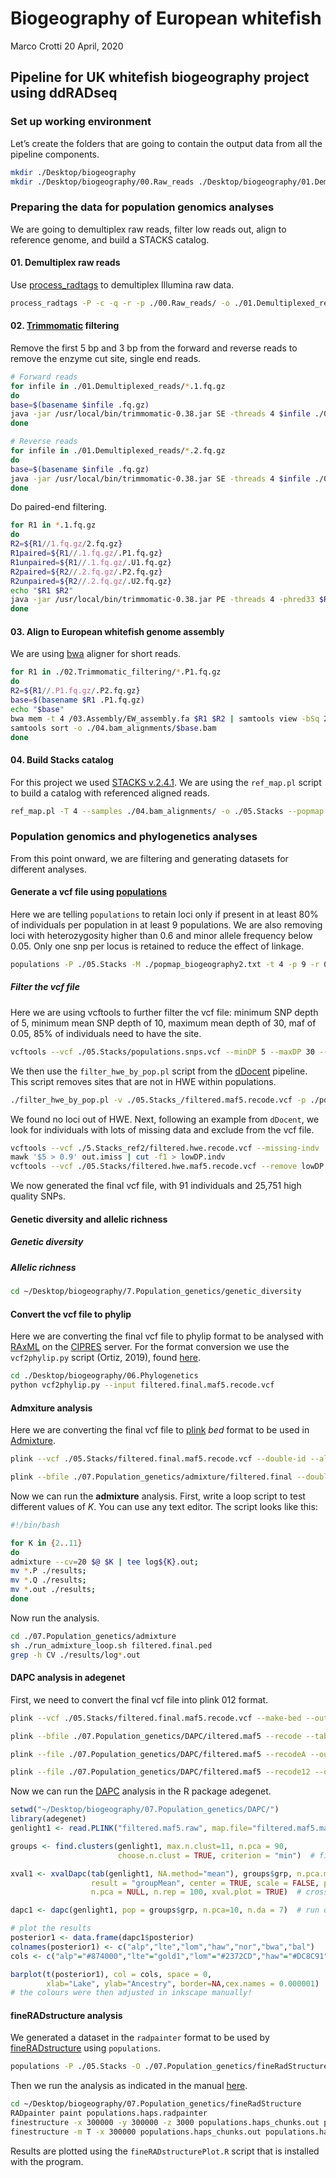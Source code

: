 Biogeography of European whitefish
================
Marco Crotti
20 April, 2020

## Pipeline for UK whitefish biogeography project using ddRADseq

### Set up working environment

Let’s create the folders that are going to contain the output data from
all the pipeline components.

``` bash
mkdir ./Desktop/biogeography
mkdir ./Desktop/biogeography/00.Raw_reads ./Desktop/biogeography/01.Demultiplexed_reads ./Desktop/biogeography/02.Trimmomatic_filtering ./Desktop/biogeography/03.Assembly ./Desktop/biogeography/04.bam_alignments ./Desktop/biogeography/05.Stacks ./Desktop/biogeography/06.Phylogenetics ./Desktop/biogeography/07.Population_genetics
```

### Preparing the data for population genomics analyses

We are going to demultiplex raw reads, filter low reads out, align to
reference genome, and build a STACKS catalog.

#### 01\. Demultiplex raw reads

Use
[process\_radtags](http://catchenlab.life.illinois.edu/stacks/comp/process_radtags.php)
to demultiplex Illumina raw data.

``` bash
process_radtags -P -c -q -r -p ./00.Raw_reads/ -o ./01.Demultiplexed_reads -b ./biogeography_barcodes.txt --inline_inline -i gzfastq -y gzfastq --renz_1 pstI --renz_2 mspI -t 65
```

#### 02\. [Trimmomatic](http://www.usadellab.org/cms/?page=trimmomatic) filtering

Remove the first 5 bp and 3 bp from the forward and reverse reads to
remove the enzyme cut site, single end reads.

``` bash
# Forward reads
for infile in ./01.Demultiplexed_reads/*.1.fq.gz
do
base=$(basename $infile .fq.gz)
java -jar /usr/local/bin/trimmomatic-0.38.jar SE -threads 4 $infile ./02.Trimmomatic_filtering/$base.fq.gz HEADCROP:5
done

# Reverse reads
for infile in ./01.Demultiplexed_reads/*.2.fq.gz
do
base=$(basename $infile .fq.gz)
java -jar /usr/local/bin/trimmomatic-0.38.jar SE -threads 4 $infile ./02.Trimmomatic_filtering/$base.fq.gz HEADCROP:3
done
```

Do paired-end filtering.

``` bash
for R1 in *.1.fq.gz
do
R2=${R1//1.fq.gz/2.fq.gz}
R1paired=${R1//.1.fq.gz/.P1.fq.gz}
R1unpaired=${R1//.1.fq.gz/.U1.fq.gz}    
R2paired=${R2//.2.fq.gz/.P2.fq.gz}
R2unpaired=${R2//.2.fq.gz/.U2.fq.gz}
echo "$R1 $R2"
java -jar /usr/local/bin/trimmomatic-0.38.jar PE -threads 4 -phred33 $R1 $R2 ./02.Trimmomatic_filtering/$R1paired $R1unpaired ./02.Trimmomatic_filtering/$R2paired $R2unpaired LEADING:20 TRAILING:20 MINLEN:60
done
```

#### 03\. Align to European whitefish genome assembly

We are using [bwa](http://bio-bwa.sourceforge.net/) aligner for short
reads.

``` bash
for R1 in ./02.Trimmomatic_filtering/*.P1.fq.gz
do
R2=${R1//.P1.fq.gz/.P2.fq.gz}
base=$(basename $R1 .P1.fq.gz)
echo "$base"
bwa mem -t 4 /03.Assembly/EW_assembly.fa $R1 $R2 | samtools view -bSq 20 | \
samtools sort -o ./04.bam_alignments/$base.bam
done
```

#### 04\. Build Stacks catalog

For this project we used [STACKS
v.2.4.1](http://catchenlab.life.illinois.edu/stacks/). We are using the
`ref_map.pl` script to build a catalog with referenced aligned reads.

``` bash
ref_map.pl -T 4 --samples ./04.bam_alignments/ -o ./05.Stacks --popmap ./popmap_biogeography.txt
```

### Population genomics and phylogenetics analyses

From this point onward, we are filtering and generating datasets for
different analyses.

#### Generate a vcf file using [populations](http://catchenlab.life.illinois.edu/stacks/comp/populations.php)

Here we are telling `populations` to retain loci only if present in at
least 80% of individuals per population in at least 9 populations. We
are also removing loci with heterozygosity higher than 0.6 and minor
allele frequency below 0.05. Only one snp per locus is retained to
reduce the effect of linkage.

``` bash
populations -P ./05.Stacks -M ./popmap_biogeography2.txt -t 4 -p 9 -r 0.8 --max_obs_het 0.6 --min_maf 0.05 --write_single_snp --vcf
```

##### Filter the vcf file

Here we are using vcftools to further filter the vcf file: minimum SNP
depth of 5, minimum mean SNP depth of 10, maximum mean depth of 30, maf
of 0.05, 85% of individuals need to have the site.

``` bash
vcftools --vcf ./05.Stacks/populations.snps.vcf --minDP 5 --maxDP 30 --min-meanDP 10 --max-meanDP 30 --maf 0.05 --max-missing 0.85 --recode --recode-INFO-all --out ./5.Stacks/filtered.maf5
```

We then use the `filter_hwe_by_pop.pl` script from the
[dDocent](http://www.ddocent.com/) pipeline. This script removes sites
that are not in HWE within populations.

``` bash
./filter_hwe_by_pop.pl -v ./05.Stacks_/filtered.maf5.recode.vcf -p ./popmap_biogeography2.txt -o ./05.Stacks/filtered.hwe.maf5
```

We found no loci out of HWE. Next, following an example from `dDocent`,
we look for individuals with lots of missing data and exclude from the
vcf file.

``` bash
vcftools --vcf ./5.Stacks_ref2/filtered.hwe.recode.vcf --missing-indv
mawk '$5 > 0.9' out.imiss | cut -f1 > lowDP.indv
vcftools --vcf ./05.Stacks/filtered.hwe.maf5.recode.vcf --remove lowDP.indv --recode --recode-INFO-all --out ./05.Stacks/filtered.final.maf5
```

We now generated the final vcf file, with 91 individuals and 25,751 high
quality SNPs.

#### Genetic diversity and allelic richness

##### Genetic diversity

##### Allelic richness

``` bash
cd ~/Desktop/biogeography/7.Population_genetics/genetic_diversity
```

#### Convert the vcf file to phylip

Here we are converting the final vcf file to phylip format to be
analysed with
[RAxML](https://cme.h-its.org/exelixis/web/software/raxml/) on the
[CIPRES](https://www.phylo.org/) server. For the format conversion we
use the `vcf2phylip.py` script (Ortiz, 2019), found
[here](https://github.com/edgardomortiz/vcf2phylip).

``` bash
cd ./Desktop/biogeography/06.Phylogenetics
python vcf2phylip.py --input filtered.final.maf5.recode.vcf 
```

#### Admxiture analysis

Here we are converting the final vcf file to
[plink](zzz.bwh.harvard.edu/plink/) *bed* format to be used in
[Admixture](http://software.genetics.ucla.edu/admixture/).

``` bash
plink --vcf ./05.Stacks/filtered.final.maf5.recode.vcf --double-id --allow-extra-chr --make-bed --out ./07.Population_genetics/admixture/filtered.final

plink --bfile ./07.Population_genetics/admixture/filtered.final --double-id --allow-extra-chr --recode12 --tab --out ./07.Population_genetics/admixture/filtered.final
```

Now we can run the **admixture** analysis. First, write a loop script to
test different values of *K*. You can use any text editor. The script
looks like this:

``` bash
#!/bin/bash

for K in {2..11}
do
admixture --cv=20 $@ $K | tee log${K}.out;
mv *.P ./results;
mv *.Q ./results;
mv *.out ./results;
done
```

Now run the analysis.

``` bash
cd ./07.Population_genetics/admixture
sh ./run_admixture_loop.sh filtered.final.ped
grep -h CV ./results/log*.out
```

#### DAPC analysis in adegenet

First, we need to convert the final vcf file into plink 012 format.

``` bash
plink --vcf ./05.Stacks/filtered.final.maf5.recode.vcf --make-bed --out ./07.Population_genetics/DAPC/filtered.maf5 --allow-extra-chr 

plink --bfile ./07.Population_genetics/DAPC/iltered.maf5 --recode --tab --out ./07.Population_genetics/DAPC/filtered.maf5 --allow-extra-chr 

plink --file ./07.Population_genetics/DAPC/filtered.maf5 --recodeA --out ./07.Population_genetics/DAPC/filtered.maf5 --allow-extra-chr 

plink --file ./07.Population_genetics/DAPC/filtered.maf5 --recode12 --out ./07.Population_genetics/DAPC/filtered.maf5.12 --double-id --allow-extra-chr
```

Now we can run the
[DAPC](http://adegenet.r-forge.r-project.org/files/tutorial-dapc.pdf)
analysis in the R package adegenet.

``` r
setwd("~/Desktop/biogeography/07.Population_genetics/DAPC/")
library(adegenet)
genlight1 <- read.PLINK("filtered.maf5.raw", map.file="filtered.maf5.map")

groups <- find.clusters(genlight1, max.n.clust=11, n.pca = 90,
                        choose.n.clust = TRUE, criterion = "min")  # find most likely number of clusters

xval1 <- xvalDapc(tab(genlight1, NA.method="mean"), groups$grp, n.pca.max = 90,
                  result = "groupMean", center = TRUE, scale = FALSE, parallel = "multicore",
                  n.pca = NULL, n.rep = 100, xval.plot = TRUE)  # crossalidation to decide how many pcs to retain

dapc1 <- dapc(genlight1, pop = groups$grp, n.pca=10, n.da = 7)  # run dapc

# plot the results
posterior1 <- data.frame(dapc1$posterior)
colnames(posterior1) <- c("alp","lte","lom","haw","nor","bwa","bal")
cols <- c("alp"="#874000","lte"="gold1","lom"="#2372CD","haw"="#DC8C91","nor"="#b08ea2","bwa"="#e3655b","bal"="#6b9080")

barplot(t(posterior1), col = cols, space = 0,
        xlab="Lake", ylab="Ancestry", border=NA,cex.names = 0.000001)
# the colours were then adjusted in inkscape manually!
```

#### fineRADstructure analysis

We generated a dataset in the `radpainter` format to be used by
[fineRADstructure](https://github.com/millanek/fineRADstructure) using
`populations`.

``` bash
populations -P ./05.Stacks -O ./07.Population_genetics/fineRadStructure -M ./popmap4.txt -t 4 -p 9 -r 0.9 --max_obs_het 0.6 --min_maf 0.05 --radpainter
```

Then we run the analysis as indicated in the manual
[here](http://cichlid.gurdon.cam.ac.uk/fineRADstructure.html).

``` bash
cd ~/Desktop/biogeography/07.Population_genetics/fineRadStructure
RADpainter paint populations.haps.radpainter
finestructure -x 300000 -y 300000 -z 3000 populations.haps_chunks.out populations.haps_chunks.mcmc.xml
finestructure -m T -x 300000 populations.haps_chunks.out populations.haps_chunks.mcmc.xml populations.haps_chunks.mcmcTree.xml
```

Results are plotted using the `fineRADstructurePlot.R` script that is
installed with the program.
